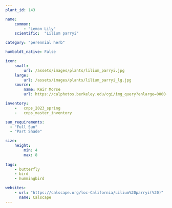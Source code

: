 ```yaml
---
plant_id: 143 

name: 
    common: 
        - "Lemon Lily"  
    scientific:  "Lilium parryi" 

category: "perennial herb"

humboldt_native: False

icon: 
    small: 
        url: /assets/images/plants/lilium_parryi.jpg
    large: 
        url: /assets/images/plants/lilium_parryi_lg.jpg
    source: 
        name: Keir Morse 
        url: https://calphotos.berkeley.edu/cgi/img_query?enlarge=0000+0000+0715+1866

inventory: 
    -   cnps_2023_spring
    -   cnps_master_inventory

sun_requirements:
  - "Full Sun"
  - "Part Shade"

size:
    height: 
        min: 4 
        max: 8
 
tags:
    - butterfly
    - bird
    - hummingbird

websites: 
    - url: "https://calscape.org/loc-California/Lilium%20parryi(%20)"
      name: Calscape
---
```










